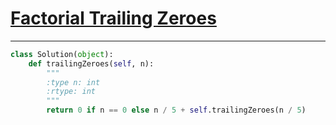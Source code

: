 # [Factorial Trailing Zeroes](https://leetcode.com/explore/interview/card/top-interview-questions-medium/113/math/816)
___
```python
class Solution(object):
    def trailingZeroes(self, n):
        """
        :type n: int
        :rtype: int
        """
        return 0 if n == 0 else n / 5 + self.trailingZeroes(n / 5)
```